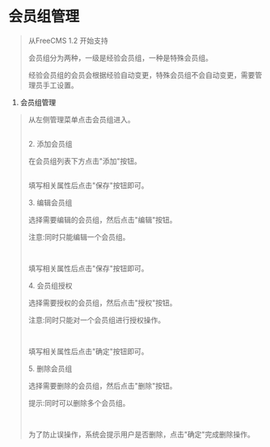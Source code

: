 # 会员组管理 #
<p>
<blockquote></p>
<p>
</p>
<p>
</blockquote><blockquote>从FreeCMS 1.2 开始支持</p>
<p>
会员组分为两种，一级是经验会员组，一种是特殊会员组。</p>
<p>
经验会员组的会员会根据经验自动变更，特殊会员组不会自动变更，需要管理员手工设置。</p>
<p>
</blockquote><ol><li>会员组管理</p>
<p>
</li></ol><blockquote>从左侧管理菜单点击会员组进入。</p>
<p>
<a href='http://static.oschina.net/uploads/space/2013/0304/130506_PlPQ_916014.png'><img src='http://static.oschina.net/uploads/space/2013/0304/130506_PlPQ_916014.png' alt='' /></a></p>
<p>
2. 添加会员组</p>
<p>
在会员组列表下方点击"添加"按钮。</p>
<p>
<a href='http://static.oschina.net/uploads/space/2013/0304/130719_bOdR_916014.png'><img src='http://static.oschina.net/uploads/space/2013/0304/130719_bOdR_916014.png' alt='' /></a></p>
<p>
填写相关属性后点击"保存"按钮即可。</p>
<p>
3. 编辑会员组</p>
<p>
选择需要编辑的会员组，然后点击"编辑"按钮。</p>
<p>
注意:同时只能编辑一个会员组。</p>
<p>
<a href='http://static.oschina.net/uploads/space/2013/0304/130731_d2F5_916014.png'><img src='http://static.oschina.net/uploads/space/2013/0304/130731_d2F5_916014.png' alt='' /></a></p>
<p>
<a href='http://static.oschina.net/uploads/space/2013/0304/130743_5QoR_916014.png'><img src='http://static.oschina.net/uploads/space/2013/0304/130743_5QoR_916014.png' alt='' /></a></p>
<p>
填写相关属性后点击"保存"按钮即可。</p>
<p>
4. 会员组授权</p>
<p>
选择需要授权的会员组，然后点击"授权"按钮。</p>
<p>
注意:同时只能对一个会员组进行授权操作。</p>
<p>
<a href='http://static.oschina.net/uploads/space/2013/0304/130757_9prK_916014.png'><img src='http://static.oschina.net/uploads/space/2013/0304/130757_9prK_916014.png' alt='' /></a></p>
<p>
<a href='http://static.oschina.net/uploads/space/2013/0304/130808_vrJn_916014.png'><img src='http://static.oschina.net/uploads/space/2013/0304/130808_vrJn_916014.png' alt='' /></a></p>
<p>
填写相关属性后点击"确定"按钮即可。</p>
<p>
5. 删除会员组</p>
<p>
选择需要删除的会员组，然后点击"删除"按钮。</p>
<p>
提示:同时可以删除多个会员组。</p>
<p>
<a href='http://static.oschina.net/uploads/space/2013/0304/130820_vhn3_916014.png'><img src='http://static.oschina.net/uploads/space/2013/0304/130820_vhn3_916014.png' alt='' /></a></p>
<p>
<a href='http://static.oschina.net/uploads/space/2013/0304/130831_n9zU_916014.png'><img src='http://static.oschina.net/uploads/space/2013/0304/130831_n9zU_916014.png' alt='' /></a></p>
<p>
为了防止误操作，系统会提示用户是否删除，点击"确定"完成删除操作。</p>